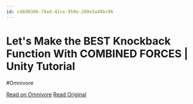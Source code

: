 ```yaml
---
id: cd8d0306-78ed-42ce-959e-200e3a40bc96
---
```


# Let's Make the BEST Knockback Function With COMBINED FORCES | Unity Tutorial
#Omnivore

[Read on Omnivore](https://omnivore.app/me/https-www-youtube-com-watch-v-jy-1-y-xb-kyw-68-18d9e7573a2)
[Read Original](https://www.youtube.com/watch?v=Jy1yXbKYW68)

